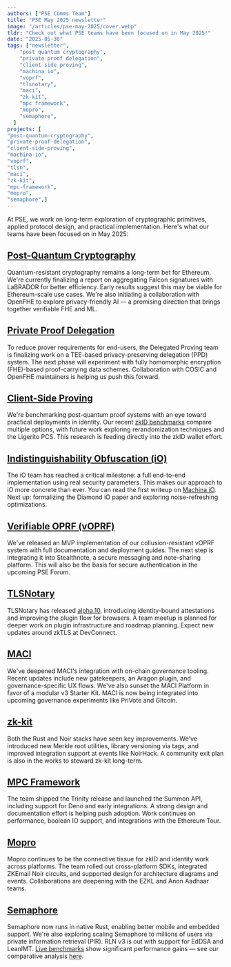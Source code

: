 ```yaml
---
authors: ["PSE Comms Team"]
title: "PSE May 2025 newsletter" 
image: "/articles/pse-may-2025/cover.webp" 
tldr: "Check out what PSE teams have been focused on in May 2025!" 
date: "2025-05-30"
tags: ["newsletter",
    "post quantum cryptography",
    "private proof delegation",
    "client side proving",
    "machina io",
    "voprf",
    "tlsnotary",
    "maci",
    "zk-kit",
    "mpc framework",
    "mopro",
    "semaphore",
  ]
projects: [
"post-quantum-cryptography", 
"private-proof-delegation", 
"client-side-proving", 
"machina-io", 
"voprf", 
"tlsn", 
"maci", 
"zk-kit", 
"mpc-framework", 
"mopro", 
"semaphore",]
---
```


At PSE, we work on long-term exploration of cryptographic primitives, applied protocol design, and practical implementation. Here's what our teams have been focused on in May 2025:

## [Post-Quantum Cryptography](https://pse.dev/en/projects/post-quantum-cryptography)

Quantum-resistant cryptography remains a long-term bet for Ethereum. We're currently finalizing a report on aggregating Falcon signatures with LaBRADOR for better efficiency. Early results suggest this may be viable for Ethereum-scale use cases. We're also initiating a collaboration with OpenFHE to explore privacy-friendly AI — a promising direction that brings together verifiable FHE and ML.

## [Private Proof Delegation](https://pse.dev/en/projects/private-proof-delegation)

To reduce prover requirements for end-users, the Delegated Proving team is finalizing work on a TEE-based privacy-preserving delegation (PPD) system. The next phase will experiment with fully homomorphic encryption (FHE)-based proof-carrying data schemes. Collaboration with COSIC and OpenFHE maintainers is helping us push this forward.

## [Client-Side Proving](https://pse.dev/en/projects/client-side-proving)

We're benchmarking post-quantum proof systems with an eye toward practical deployments in identity. Our recent [zkID benchmarks](https://hackmd.io/@clientsideproving/zkIDBenchmarks) compare multiple options, with future work exploring rerandomization techniques and the Ligerito PCS. This research is feeding directly into the zkID wallet effort.

## [Indistinguishability Obfuscation (iO)](https://pse.dev/en/projects/machina-io)

The iO team has reached a critical milestone: a full end-to-end implementation using real security parameters. This makes our approach to iO more concrete than ever. You can read the first writeup on [Machina iO](https://machina-io.com/posts/hello_world_first.html). Next up: formalizing the Diamond iO paper and exploring noise-refreshing optimizations.

## [Verifiable OPRF (vOPRF)](https://pse.dev/en/projects/voprf)

We've released an MVP implementation of our collusion-resistant vOPRF system with full documentation and deployment guides. The next step is integrating it into Stealthnote, a secure messaging and note-sharing platform. This will also be the basis for secure authentication in the upcoming PSE Forum.

## [TLSNotary](https://pse.dev/en/projects/tlsn)

TLSNotary has released [alpha.10](https://github.com/tlsnotary/tlsn/releases/tag/v0.1.0-alpha.10), introducing identity-bound attestations and improving the plugin flow for browsers. A team meetup is planned for deeper work on plugin infrastructure and roadmap planning. Expect new updates around zkTLS at DevConnect.

## [MACI](https://pse.dev/en/projects/maci)

We've deepened MACI's integration with on-chain governance tooling. Recent updates include new gatekeepers, an Aragon plugin, and governance-specific UX flows. We've also sunset the MACI Platform in favor of a modular v3 Starter Kit. MACI is now being integrated into upcoming governance experiments like PriVote and Gitcoin.

## [zk-kit](https://pse.dev/en/projects/zk-kit)

Both the Rust and Noir stacks have seen key improvements. We've introduced new Merkle root utilities, library versioning via tags, and improved integration support at events like NoirHack. A community exit plan is also in the works to steward zk-kit long-term.

## [MPC Framework](https://pse.dev/en/projects/mpc-framework)

The team shipped the Trinity release and launched the Summon API, including support for Deno and early integrations. A strong design and documentation effort is helping push adoption. Work continues on performance, boolean IO support, and integrations with the Ethereum Tour.

## [Mopro](https://pse.dev/en/projects/mopro)

Mopro continues to be the connective tissue for zkID and identity work across platforms. The team rolled out cross-platform SDKs, integrated ZKEmail Noir circuits, and supported design for architecture diagrams and events. Collaborations are deepening with the EZKL and Anon Aadhaar teams.

## [Semaphore](https://pse.dev/en/projects/semaphore)

Semaphore now runs in native Rust, enabling better mobile and embedded support. We're also exploring scaling Semaphore to millions of users via private information retrieval (PIR). RLN v3 is out with support for EdDSA and LeanIMT. [Live benchmarks](https://rln-benchmarks.vercel.app/) show significant performance gains — see our comparative analysis [here](https://www.notion.so/1ced57e8dd7e809fae70dce3a4061118?pvs=21).

